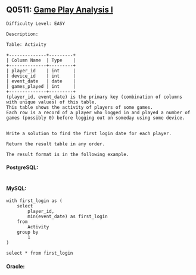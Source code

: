 ## Q0511: [Game Play Analysis I](https://leetcode.com/problems/game-play-analysis-i/)

```
Difficulty Level: EASY
```

```
Description:

Table: Activity

+--------------+---------+
| Column Name  | Type    |
+--------------+---------+
| player_id    | int     |
| device_id    | int     |
| event_date   | date    |
| games_played | int     |
+--------------+---------+
(player_id, event_date) is the primary key (combination of columns with unique values) of this table.
This table shows the activity of players of some games.
Each row is a record of a player who logged in and played a number of games (possibly 0) before logging out on someday using some device.
 

Write a solution to find the first login date for each player.

Return the result table in any order.

The result format is in the following example.
```

#### PostgreSQL:

```

```

#### MySQL:

```
with first_login as (
    select
        player_id,
        min(event_date) as first_login
    from
        Activity
    group by
        1
)

select * from first_login
```

#### Oracle:

```

```